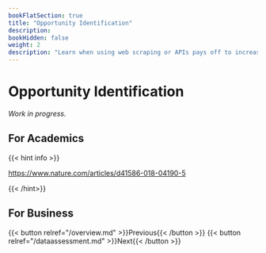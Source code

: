 ```yaml
---
bookFlatSection: true
title: "Opportunity Identification"
description:
bookHidden: false
weight: 2
description: "Learn when using web scraping or APIs pays off to increase the relevance and rigor of your research."
---
```



# Opportunity Identification

*Work in progress.*

## For Academics

{{< hint info >}}

https://www.nature.com/articles/d41586-018-04190-5

{{< /hint>}}

## For Business


{{< button relref="/overview.md" >}}Previous{{< /button >}}
{{< button relref="/dataassessment.md" >}}Next{{< /button >}}


<!--
- for doing academic research
- for developing new business ideas and conducting marketing research [*video*](https://www.youtube.com/watch?v=2XfA0e4Bzkk)

-->
